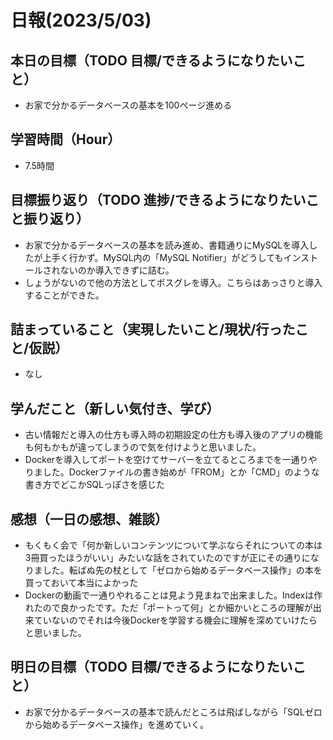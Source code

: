 # 日報(2023/5/03)

## 本日の目標（TODO 目標/できるようになりたいこと）

- お家で分かるデータベースの基本を100ページ進める

## 学習時間（Hour）
- 7.5時間

## 目標振り返り（TODO 進捗/できるようになりたいこと振り返り）

- お家で分かるデータベースの基本を読み進め、書籍通りにMySQLを導入したが上手く行かず。MySQL内の「MySQL Notifier」がどうしてもインストールされないのか導入できずに詰む。
- しょうがないので他の方法としてポスグレを導入。こちらはあっさりと導入することができた。

## 詰まっていること（実現したいこと/現状/行ったこと/仮説）

- なし


## 学んだこと（新しい気付き、学び）

- 古い情報だと導入の仕方も導入時の初期設定の仕方も導入後のアプリの機能も何もかもが違ってしまうので気を付けようと思いました。
- Dockerを導入してポートを空けてサーバーを立てるところまでを一通りやりました。Dockerファイルの書き始めが「FROM」とか「CMD」のような書き方でどこかSQLっぽさを感じた

## 感想（一日の感想、雑談）

- もくもく会で「何か新しいコンテンツについて学ぶならそれについての本は3冊買ったほうがいい」みたいな話をされていたのですが正にその通りになりました。転ばぬ先の杖として「ゼロから始めるデータベース操作」の本を買っておいて本当によかった
- Dockerの動画で一通りやれることは見よう見まねで出来ました。Indexは作れたので良かったです。ただ「ポートって何」とか細かいところの理解が出来ていないのでそれは今後Dockerを学習する機会に理解を深めていけたらと思いました。

## 明日の目標（TODO 目標/できるようになりたいこと）

- お家で分かるデータベースの基本で読んだところは飛ばしながら「SQLゼロから始めるデータベース操作」を進めていく。